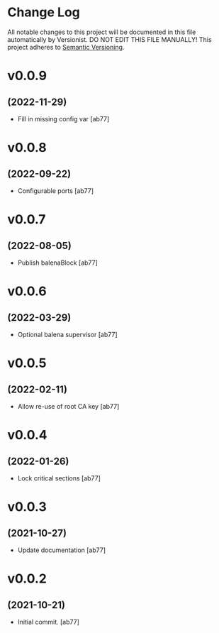 # Change Log

All notable changes to this project will be documented in this file
automatically by Versionist. DO NOT EDIT THIS FILE MANUALLY!
This project adheres to [Semantic Versioning](http://semver.org/).

# v0.0.9
## (2022-11-29)

* Fill in missing config var [ab77]

# v0.0.8
## (2022-09-22)

* Configurable ports [ab77]

# v0.0.7
## (2022-08-05)

* Publish balenaBlock [ab77]

# v0.0.6
## (2022-03-29)

* Optional balena supervisor [ab77]

# v0.0.5
## (2022-02-11)

* Allow re-use of root CA key [ab77]

# v0.0.4
## (2022-01-26)

* Lock critical sections [ab77]

# v0.0.3
## (2021-10-27)

* Update documentation [ab77]

# v0.0.2
## (2021-10-21)

* Initial commit. [ab77]

